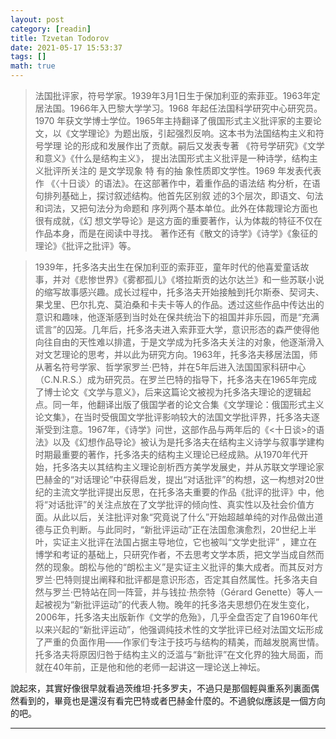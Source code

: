 ```yaml
---
layout: post
category: [readin]
title: Tzvetan Todorov
date: 2021-05-17 15:53:37
tags: []
math: true
---
```


> 法国批评家，符号学家。1939年3月1日生于保加利亚的索菲亚。1963年定居法国。1966年入巴黎大学学习。1968 年起任法国科学研究中心研究员。1970 年获文学博士学位。1965年主持翻译了俄国形式主义批评家的主要论文，以《文学理论》为题出版，引起强烈反响。这本书为法国结构主义和符号学理 论的形成和发展作出了贡献。嗣后又发表专著 《符号学研究》《文学和意义》《什么是结构主义》， 提出法国形式主义批评是一种诗学，结构主义批评所关注的 是文学现象 特 有的抽 象性质即文学性。1969 年发表代表作 《〈十日谈〉的语法》。在这部著作中，着重作品的语法结 构分析，在语句排列基础上，探讨叙述结构。他首先区别叙 述的3个层次，即语文、句法和词法，又把句法分为命题和 序列两个基本单位。此外在体裁理论方面也很有成就，《幻 想文学导论》是这方面的重要著作，认为体裁的特征不仅在 作品本身，而是在阅读中寻找。 著作还有《散文的诗学》《诗学》《象征的理论》《批评之批评》等。

> 1939年，托多洛夫出生在保加利亚的索菲亚，童年时代的他喜爱童话故事，并对《悲惨世界》《雾都孤儿》《塔拉斯贡的达尔达兰》和一些苏联小说的缩写故事感兴趣。成长过程中，托多洛夫开始接触到托尔斯泰、契诃夫、果戈里、巴尔扎克、莫泊桑和卡夫卡等人的作品。透过这些作品中传达出的意识和趣味，他逐渐感到当时处在保共统治下的祖国并非乐园，而是“充满谎言”的囚笼。几年后，托多洛夫进入索菲亚大学，意识形态的森严使得他向往自由的天性难以排遣，于是文学成为托多洛夫关注的对象，他逐渐滑入对文艺理论的思考，并以此为研究方向。1963年，托多洛夫移居法国，师从著名符号学家、哲学家罗兰·巴特，并在5年后进入法国国家科研中心（C.N.R.S.）成为研究员。在罗兰巴特的指导下，托多洛夫在1965年完成了博士论文《文学与意义》，后来这篇论文被视为托多洛夫理论的逻辑起点。同一年，他翻译出版了俄国学者的论文合集《文学理论：俄国形式主义论文集》，在当时受俄国文学批评影响较大的法国文学批评界，托多洛夫逐渐受到注意。1967年，《诗学》问世，这部作品与两年后的《<十日谈>的语法》以及《幻想作品导论》被认为是托多洛夫在结构主义诗学与叙事学建构时期最重要的著作，托多洛夫的结构主义理论已经成熟。从1970年代开始，托多洛夫以其结构主义理论剖析西方美学发展史，并从苏联文学理论家巴赫金的“对话理论”中获得启发，提出“对话批评”的构想，这一构想对20世纪的主流文学批评提出反思，在托多洛夫重要的作品《批评的批评》中，他将“对话批评”的关注点放在了文学批评的倾向性、真实性以及社会价值方面。从此以后，关注批评对象“究竟说了什么”开始超越单纯的对作品做出道德与正负判断。与此同时，“新批评运动”正在法国愈演愈烈，20世纪上半叶，实证主义批评在法国占据主导地位，它也被叫“文学史批评” ，建立在博学和考证的基础上，只研究作者，不去思考文学本质，把文学当成自然而然的现象。朗松与他的“朗松主义”是实证主义批评的集大成者。而其反对方罗兰·巴特则提出阐释和批评都是意识形态，否定其自然属性。托多洛夫自然与罗兰·巴特站在同一阵营，并与钱拉·热奈特（Gérard Genette）等人一起被视为“新批评运动”的代表人物。晚年的托多洛夫思想仍在发生变化，2006年，托多洛夫出版新作《文学的危殆》，几乎全盘否定了自1960年代以来兴起的“新批评运动”，他强调纯技术性的文学批评已经对法国文坛形成了严重的负面作用——作家们专注于技巧与结构的精美，而越发脱离世情。托多洛夫将原因归咎于结构主义的泛滥与“新批评”在文化界的独大局面，而就在40年前，正是他和他的老师一起讲这一理论送上神坛。

說起來，其實好像很早就看過茨维坦·托多罗夫，不過只是那個輕與重系列裏面偶然看到的，畢竟也是還沒有看完巴特或者巴赫金什麼的。不過貌似應該是一個方向的吧。







--------




